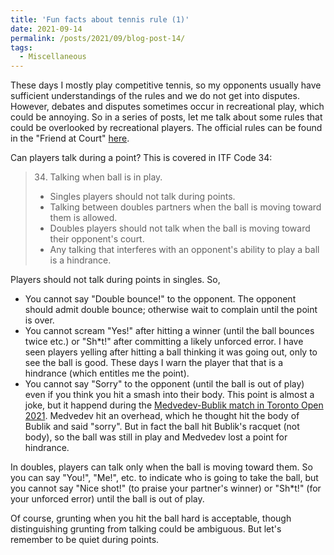 ```yaml
---
title: 'Fun facts about tennis rule (1)'
date: 2021-09-14
permalink: /posts/2021/09/blog-post-14/
tags:
  - Miscellaneous
---
```


These days I mostly play competitive tennis, so my opponents usually have sufficient understandings of the rules and we do not get into disputes. However, debates and disputes sometimes occur in recreational play, which could be annoying. So in a series of posts, let me talk about some rules that could be overlooked by recreational players. The official rules can be found in the "Friend at Court" [here](https://www.usta.com/en/home/coach-organize/tennis-tool-center/resource-library/bylaws-regulations-forms.html).

Can players talk during a point? This is covered in ITF Code 34:
> 34. Talking when ball is in play.
>- Singles players should not talk during points.
>- Talking between doubles partners when the ball is moving toward them
is allowed.
>- Doubles players should not talk when the ball is moving toward their
opponent's court.
>- Any talking that interferes with an opponent's ability to play a ball is a
hindrance.

Players should not talk during points in singles. So,
- You cannot say "Double bounce!" to the opponent. The opponent should admit double bounce; otherwise wait to complain until the point is over.
- You cannot scream "Yes!" after hitting a winner (until the ball bounces twice etc.) or "Sh\*t!" after committing a likely unforced error. I have seen players yelling after hitting a ball thinking it was going out, only to see the ball is good. These days I warn the player that that is a hindrance (which entitles me the point).
- You cannot say "Sorry" to the opponent (until the ball is out of play) even if you think you hit a smash into their body. This point is almost a joke, but it happend during the [Medvedev-Bublik match in Toronto Open 2021](https://www.youtube.com/watch?v=a9wobRpcqlE). Medvedev hit an overhead, which he thought hit the body of Bublik and said "sorry". But in fact the ball hit Bublik's racquet (not body), so the ball was still in play and Medvedev lost a point for hindrance.

In doubles, players can talk only when the ball is moving toward them. So you can say "You!", "Me!", etc. to indicate who is going to take the ball, but you cannot say "Nice shot!" (to praise your partner's winner) or "Sh\*t!" (for your unforced error) until the ball is out of play.

Of course, grunting when you hit the ball hard is acceptable, though distinguishing grunting from talking could be ambiguous. But let's remember to be quiet during points.
